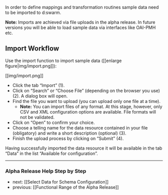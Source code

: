 In order to define mappings and transformation routines sample data need to be imported to d:swarm.

__Note:__ Imports are achieved via file uploads in the alpha release. In future versions you will be able to load sample data via interfaces like OAI-PMH etc.

## Import Workflow

Use the import function to import sample data ([[enlarge figure|img/import.png]]):

[[img/import.png]]

* Click the tab “Import” (1).
* Click on “Search” or “Choose File” (depending on the browser you use) (2). A dialog box will open.
* Find the file you want to upload (you can upload only one file at a time).
  * __Note:__ You can import files of any format. At this stage, however, only CSV and XML configuration options are available. File formats will not be validated.
* Click on “Open” to confirm your choice.
* Choose a telling name for the data resource contained in your file (obligatory) and write a short description (optional) (3).
* Finish the upload process by clicking on “Submit” (4).

Having successfully imported the data resource it will be available in the tab “Data” in the list “Available for configuration”.


-----------------------------------
### Alpha Release Help Step by Step

* next: [[Select Data for Schema Configuration]]
* previous: [[Functional Range of the Alpha Release]]